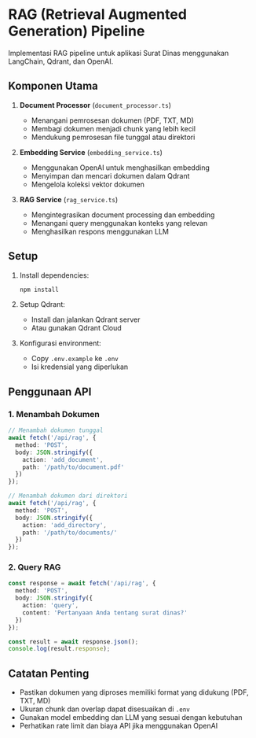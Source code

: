 # RAG (Retrieval Augmented Generation) Pipeline

Implementasi RAG pipeline untuk aplikasi Surat Dinas menggunakan LangChain, Qdrant, dan OpenAI.

## Komponen Utama

1. **Document Processor** (`document_processor.ts`)
   - Menangani pemrosesan dokumen (PDF, TXT, MD)
   - Membagi dokumen menjadi chunk yang lebih kecil
   - Mendukung pemrosesan file tunggal atau direktori

2. **Embedding Service** (`embedding_service.ts`)
   - Menggunakan OpenAI untuk menghasilkan embedding
   - Menyimpan dan mencari dokumen dalam Qdrant
   - Mengelola koleksi vektor dokumen

3. **RAG Service** (`rag_service.ts`)
   - Mengintegrasikan document processing dan embedding
   - Menangani query menggunakan konteks yang relevan
   - Menghasilkan respons menggunakan LLM

## Setup

1. Install dependencies:
   ```bash
   npm install
   ```

2. Setup Qdrant:
   - Install dan jalankan Qdrant server
   - Atau gunakan Qdrant Cloud

3. Konfigurasi environment:
   - Copy `.env.example` ke `.env`
   - Isi kredensial yang diperlukan

## Penggunaan API

### 1. Menambah Dokumen

```typescript
// Menambah dokumen tunggal
await fetch('/api/rag', {
  method: 'POST',
  body: JSON.stringify({
    action: 'add_document',
    path: '/path/to/document.pdf'
  })
});

// Menambah dokumen dari direktori
await fetch('/api/rag', {
  method: 'POST',
  body: JSON.stringify({
    action: 'add_directory',
    path: '/path/to/documents/'
  })
});
```

### 2. Query RAG

```typescript
const response = await fetch('/api/rag', {
  method: 'POST',
  body: JSON.stringify({
    action: 'query',
    content: 'Pertanyaan Anda tentang surat dinas?'
  })
});

const result = await response.json();
console.log(result.response);
```

## Catatan Penting

- Pastikan dokumen yang diproses memiliki format yang didukung (PDF, TXT, MD)
- Ukuran chunk dan overlap dapat disesuaikan di `.env`
- Gunakan model embedding dan LLM yang sesuai dengan kebutuhan
- Perhatikan rate limit dan biaya API jika menggunakan OpenAI
